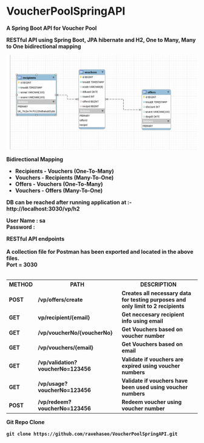 # VoucherPoolSpringAPI
<b>A Spring Boot API for Voucher Pool <b>

RESTful API using Spring Boot, JPA hibernate and H2, One to Many, Many to One bidirectional mapping

 
<img src="ER.png">



Bidirectional Mapping
<ul>
  <li>Recipients - Vouchers (One-To-Many)</li>
  <li>Vouchers - Recipients (Many-To-One)</li>
  <li>Offers - Vouchers (One-To-Many)</li>
  <li>Vouchers - Offers (Many-To-One)</li>
</ul>

DB can be reached after running application at :- http://localhost:3030/vp/h2

User Name : sa <br>
Password : <Blank>

<b>RESTful API endpoints<b><br><br>
A collection file for Postman has been exported and located in the above files.<br>
Port = 3030<br><br>
<table>
  <tr>
    <th><b>METHOD<b></th>
    <th><b>PATH<b></th> 
    <th><b>DESCRIPTION<b></th>
  </tr>
  <tr>
    <td>POST</td>
    <td>/vp/offers/create</td>
    <td>Creates all necessary data for testing purposes and only limit to 2 recipients</td>
  </tr>
  <tr>
    <td>GET</td>
    <td>vp/recipient/{email}</td>
    <td>Get neccesary recipient info using email</td>
  </tr>
  <tr>
    <td>GET</td>
    <td>/vp/voucherNo/{voucherNo}</td>
    <td>Get Vouchers based on voucher number</td>
  </tr>
      
  <tr>
    <td>GET</td>
    <td>/vp/vouchers/{email}</td>
    <td>Get Vouchers based on email</td>
  </tr>
  <tr>
    <td>GET</td>
    <td>/vp/validation?voucherNo=123456</td>
    <td>Validate if vouchers are expired using voucher numbers</td>
  </tr>  
  <tr>
    <td>GET</td>
    <td>/vp/usage?voucherNo=123456</td>
    <td>Validate if vouchers have been used using voucher numbers</td>
  </tr>
  <tr>
    <td>POST</td>
    <td>/vp/redeem?voucherNo=123456</td>
    <td>Redeem voucher using voucher number</td>
  </tr>
</table>

<b>Git Repo Clone <b>
<br>
 ```
git clone https://github.com/ravehaseo/VoucherPoolSpringAPI.git
 ```
